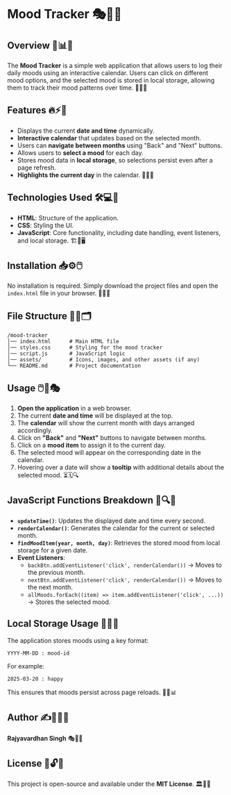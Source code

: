 # Mood Tracker 🎭📅😊

## Overview 🎯📊✨
The **Mood Tracker** is a simple web application that allows users to log their daily moods using an interactive calendar. Users can click on different mood options, and the selected mood is stored in local storage, allowing them to track their mood patterns over time. 📌💡📅

## Features 🔥⚡🚀
- Displays the current **date and time** dynamically.
- **Interactive calendar** that updates based on the selected month.
- Users can **navigate between months** using "Back" and "Next" buttons.
- Allows users to **select a mood** for each day.
- Stores mood data in **local storage**, so selections persist even after a page refresh.
- **Highlights the current day** in the calendar. 🌟📆🎨

## Technologies Used 🛠️💻📜
- **HTML**: Structure of the application.
- **CSS**: Styling the UI.
- **JavaScript**: Core functionality, including date handling, event listeners, and local storage. 🏗️🎨🖥️

## Installation 📥⚙️🖱️
No installation is required. Simply download the project files and open the `index.html` file in your browser. 🚀🔧📂

## File Structure 📁📑🗂️
```
/mood-tracker
│── index.html      # Main HTML file
│── styles.css      # Styling for the mood tracker
│── script.js       # JavaScript logic
│── assets/         # Icons, images, and other assets (if any)
└── README.md       # Project documentation
```

## Usage 🖱️📅🎭
1. **Open the application** in a web browser.
2. The current **date and time** will be displayed at the top.
3. The **calendar** will show the current month with days arranged accordingly.
4. Click on **"Back"** and **"Next"** buttons to navigate between months.
5. Click on a **mood item** to assign it to the current day.
6. The selected mood will appear on the corresponding date in the calendar.
7. Hovering over a date will show a **tooltip** with additional details about the selected mood. ⏳🗓️🔍

## JavaScript Functions Breakdown 📜🔍📌
- **`updateTime()`**: Updates the displayed date and time every second.
- **`renderCalendar()`**: Generates the calendar for the current or selected month.
- **`findMoodItem(year, month, day)`**: Retrieves the stored mood from local storage for a given date.
- **Event Listeners**:
  - `backBtn.addEventListener('click', renderCalendar())` → Moves to the previous month.
  - `nextBtn.addEventListener('click', renderCalendar())` → Moves to the next month.
  - `allMoods.forEach((item) => item.addEventListener('click', ...))` → Stores the selected mood.

## Local Storage Usage 💾📂💡
The application stores moods using a key format:
```
YYYY-MM-DD : mood-id
```
For example:
```
2025-03-20 : happy
```
This ensures that moods persist across page reloads. 🔄📌📊

## Author ✍️👨‍💻📜
**Rajyavardhan Singh** 🎭📅🚀

## License 📜🔓✅
This project is open-source and available under the **MIT License**. 🏛️🔑📖

